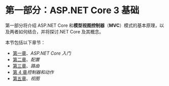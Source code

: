 # 第一部分：ASP.NET Core 3 基础

第一部分将介绍 ASP.NET Core 和**模型视图控制器**（**MVC**）模式的基本原理，以及两者如何结合，并将探讨.NET Core 及其概念。

本节包括以下章节：

*   [第一章](01.html)、*ASP.NET Core 入门*
*   [第二章](02.html)、*配置*
*   [第三章](03.html)、*路由*
*   [第 4 章](04.html)*控制器和动作*
*   [第五章](05.html)、*视图*